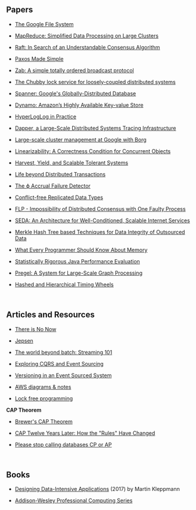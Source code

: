 ## Papers

* [The Google File System](https://static.googleusercontent.com/media/research.google.com/en//archive/gfs-sosp2003.pdf)

* [MapReduce: Simplified Data Processing on Large Clusters](https://static.googleusercontent.com/media/research.google.com/en//archive/mapreduce-osdi04.pdf)

* [Raft: In Search of an Understandable Consensus Algorithm](https://raft.github.io/raft.pdf)

* [Paxos Made Simple](https://www.microsoft.com/en-us/research/uploads/prod/2016/12/paxos-simple-Copy.pdf)

* [Zab: A simple totally ordered broadcast protocol](http://diyhpl.us/~bryan/papers2/distributed/distributed-systems/zab.totally-ordered-broadcast-protocol.2008.pdf)

* [The Chubby lock service for loosely-coupled distributed systems](https://static.googleusercontent.com/media/research.google.com/en//archive/chubby-osdi06.pdf)

* [Spanner: Google's Globally-Distributed Database](https://static.googleusercontent.com/media/research.google.com/en//archive/spanner-osdi2012.pdf)

* [Dynamo: Amazon’s Highly Available Key-value Store](https://s3.amazonaws.com/AllThingsDistributed/sosp/amazon-dynamo-sosp2007.pdf)

* [HyperLogLog in Practice](https://static.googleusercontent.com/media/research.google.com/en//pubs/archive/40671.pdf)

* [Dapper, a Large-Scale Distributed Systems Tracing Infrastructure](https://static.googleusercontent.com/media/research.google.com/en//pubs/archive/36356.pdf)

* [Large-scale cluster management at Google with Borg](https://static.googleusercontent.com/media/research.google.com/en//pubs/archive/43438.pdf)

* [Linearizability: A Correctness Condition for Concurrent Objects](https://cs.brown.edu/~mph/HerlihyW90/p463-herlihy.pdf)

* [Harvest, Yield, and Scalable Tolerant Systems](https://s3.amazonaws.com/systemsandpapers/papers/FOX_Brewer_99-Harvest_Yield_and_Scalable_Tolerant_Systems.pdf)

* [Life beyond Distributed Transactions](http://www-db.cs.wisc.edu/cidr/cidr2007/papers/cidr07p15.pdf)

* [The ϕ Accrual Failure Detector](https://web.archive.org/web/20170517022242/http://fubica.lsd.ufcg.edu.br/hp/cursos/cfsc/papers/hayashibara04theaccrual.pdf)

* [Conflict-free Replicated Data Types](https://hal.inria.fr/inria-00609399v1/document)

* [FLP - Impossibility of Distributed Consensus with One Faulty Process](http://macs.citadel.edu/rudolphg/csci604/ImpossibilityofConsensus.pdf)

* [SEDA: An Architecture for Well-Conditioned, Scalable Internet Services](http://nms.lcs.mit.edu/~kandula/projects/killbots/killbots_files/seda-sosp01.pdf)

* [Merkle Hash Tree based Techniques for Data Integrity of Outsourced Data](http://ceur-ws.org/Vol-1366/paper13.pdf)

* [What Every Programmer Should Know About Memory](https://www.akkadia.org/drepper/cpumemory.pdf)

* [Statistically Rigorous Java Performance Evaluation](https://dri.es/files/oopsla07-georges.pdf)

* [Pregel: A System for Large-Scale Graph Processing](https://kowshik.github.io/JPregel/pregel_paper.pdf)

* [Hashed and Hierarchical Timing Wheels](http://www.cs.columbia.edu/~nahum/w6998/papers/sosp87-timing-wheels.pdf)

<br>

## Articles and Resources

* [There is No Now](https://queue.acm.org/detail.cfm?id=2745385)

* [Jepsen](https://aphyr.com/tags/Jepsen)

* [The world beyond batch: Streaming 101](https://www.oreilly.com/ideas/the-world-beyond-batch-streaming-101)

* [Exploring CQRS and Event Sourcing](https://docs.microsoft.com/en-us/previous-versions/msp-n-p/jj554200(v%3dpandp.10))

* [Versioning in an Event Sourced System](https://leanpub.com/esversioning/read)

* [AWS diagrams & notes](https://www.awsgeek.com)

* [Lock free programming](http://www.drdobbs.com/lock-free-data-structures/184401865)

**CAP Theorem**

* [Brewer's CAP Theorem](http://www.julianbrowne.com/article/brewers-cap-theorem)

* [CAP Twelve Years Later: How the "Rules" Have Changed
](https://www.infoq.com/articles/cap-twelve-years-later-how-the-rules-have-changed)

* [Please stop calling databases CP or AP](https://martin.kleppmann.com/2015/05/11/please-stop-calling-databases-cp-or-ap.html)

<br>

## Books

* [Designing Data-Intensive Applications](https://amzn.to/2lKJMvU) (2017) by Martin Kleppmann

* [Addison-Wesley Professional Computing Series](https://informit.com/series/professionalcomputing)

<br>
